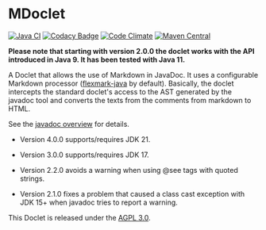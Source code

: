 MDoclet
=======

[![Java CI](https://github.com/mnlipp/jdrupes-mdoclet/actions/workflows/main.yml/badge.svg)](https://github.com/mnlipp/jdrupes-mdoclet/actions/workflows/main.yml)
[![Codacy Badge](https://api.codacy.com/project/badge/Grade/36484e621eb243d793df9bccfbb502e3)](https://www.codacy.com/app/mnlipp/jdrupes-mdoclet?utm_source=github.com&amp;utm_medium=referral&amp;utm_content=mnlipp/jdrupes-mdoclet&amp;utm_campaign=Badge_Grade)
[![Code Climate](https://lima.codeclimate.com/github/mnlipp/jdrupes-mdoclet/badges/gpa.svg)](https://lima.codeclimate.com/github/mnlipp/jdrupes-mdoclet)
[![Maven Central](https://img.shields.io/maven-central/v/org.jdrupes.mdoclet/doclet.svg)](http://search.maven.org/#search%7Cga%7C1%7Cg%3A%22org.jdrupes.mdoclet%22%20AND%20a%3A%22doclet%22)

**Please note that starting with version 2.0.0 the doclet works with the API 
introduced in Java 9. It has been tested with Java 11.**

A Doclet that allows the use of Markdown in JavaDoc. It uses a configurable 
Markdown processor
([flexmark-java](https://github.com/vsch/flexmark-java) by default). 
Basically, the doclet intercepts the standard doclet's access to the AST 
generated by the javadoc tool and converts the texts from the comments 
from markdown to HTML.

See the [javadoc overview](https://mnlipp.github.io/jdrupes-mdoclet/javadoc/)
for details. 

 * Version 4.0.0 supports/requires JDK 21.

 * Version 3.0.0 supports/requires JDK 17.

 * Version 2.2.0 avoids a warning when using @see tags with quoted strings.

 * Version 2.1.0 fixes a problem that caused a class cast exception 
   with JDK 15+ when javadoc tries to report a warning.

This Doclet is released under the
[AGPL 3.0](http://www.gnu.org/licenses/#AGPL).
